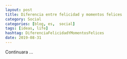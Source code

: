 ```yaml
---
layout: post
title: Diferencia entre felicidad y momentos felices
category: Social
categories: [blog, es,  social]
tags: [ideas, life]
hashtag: DiferenciaFelicidadYMomentosFelices
date: 2019-08-31
---
```


Continuara ...